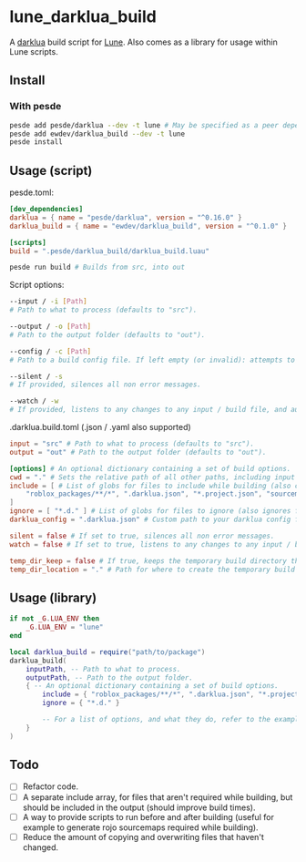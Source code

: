 # lune_darklua_build

A [darklua](https://darklua.com/) build script for [Lune](https://lune-org.github.io/docs).
Also comes as a library for usage within Lune scripts.

## Install

### With pesde

```sh
pesde add pesde/darklua --dev -t lune # May be specified as a peer dependecy
pesde add ewdev/darklua_build --dev -t lune
pesde install
```

## Usage (script)

pesde.toml:

```toml
[dev_dependencies]
darklua = { name = "pesde/darklua", version = "^0.16.0" }
darklua_build = { name = "ewdev/darklua_build", version = "^0.1.0" }

[scripts]
build = ".pesde/darklua_build/darklua_build.luau"
```

```sh
pesde run build # Builds from src, into out
```

Script options:

```sh
--input / -i [Path]
# Path to what to process (defaults to "src").

--output / -o [Path]
# Path to the output folder (defaults to "out").

--config / -c [Path]
# Path to a build config file. If left empty (or invalid): attempts to find any .darklua.build.json / .darklua.build.toml / .darklua.build.yaml

--silent / -s
# If provided, silences all non error messages.

--watch / -w
# If provided, listens to any changes to any input / build file, and automatically re-runs the build script.
```

.darklua.build.toml (.json / .yaml also supported)

```toml
input = "src" # Path to what to process (defaults to "src").
output = "out" # Path to the output folder (defaults to "out").

[options] # An optional dictionary containing a set of build options.
cwd = "." # Sets the relative path of all other paths, including input and output.
include = [ # List of globs for files to include while building (also copied over to the output)
    "roblox_packages/**/*", ".darklua.json", "*.project.json", "sourcemap.json"
]
ignore = [ "*.d." ] # List of globs for files to ignore (also ignores files for files under the input path)
darklua_config = ".darklua.json" # Custom path to your darklua config file (if left empty: uses default config path)

silent = false # If set to true, silences all non error messages.
watch = false # If set to true, listens to any changes to any input / build file, and automatically re-runs the build script.

temp_dir_keep = false # If true, keeps the temporary build directory that's created after finishing.
temp_dir_location = "." # Path for where to create the temporary build directory (defaults to system temp directory, unless temp_dir_keep is enabled where the current directory is used instead)
```

## Usage (library)

```lua
if not _G.LUA_ENV then
	_G.LUA_ENV = "lune"
end

local darklua_build = require("path/to/package")
darklua_build(
    inputPath, -- Path to what to process.
    outputPath, -- Path to the output folder.
    { -- An optional dictionary containing a set of build options.
        include = { "roblox_packages/**/*", ".darklua.json", "*.project.json", "sourcemap.json" },
        ignore = { "*.d." }

        -- For a list of options, and what they do, refer to the example .darklua.build.toml above.
    }
)
```

## Todo

- [ ] Refactor code.
- [ ] A separate include array, for files that aren't required while building, but should be included in the output (should improve build times).
- [ ] A way to provide scripts to run before and after building (useful for example to generate rojo sourcemaps required while building).
- [ ] Reduce the amount of copying and overwriting files that haven't changed.
